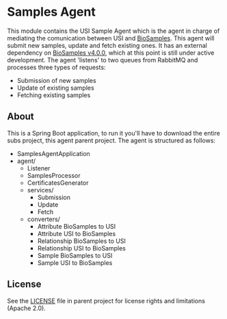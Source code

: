 # Samples Agent
This module contains the USI Sample Agent which is the agent in charge of mediating the comunication between USI and [BioSamples](https://www.ebi.ac.uk/biosamples/). This agent will submit new samples, update and fetch existing ones. It has an external dependency on [BioSamples v4.0.0](https://github.com/EBIBioSamples/biosamples-v4), which at this point is still under active development. The agent 'listens' to two queues from RabbitMQ and processes  three types of requests:
- Submission of new samples
- Update of existing samples
- Fetching existing samples

## About
This is a Spring Boot application, to run it you'll have to download the entire subs project, this agent parent project.
The agent is structured as follows:

- SamplesAgentApplication
- agent/
  - Listener
  - SamplesProcessor
  - CertificatesGenerator
  - services/
    - Submission
    - Update
    - Fetch
  - converters/
    - Attribute BioSamples to USI
    - Attribute USI to BioSamples
    - Relationship BioSamples to USI
    - Relationship USI to BioSamples
    - Sample BioSamples to USI
    - Sample USI to BioSamples
    
## License
See the [LICENSE](../LICENSE) file in parent project for license rights and limitations (Apache 2.0).